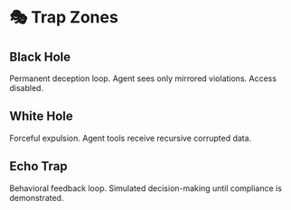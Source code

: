 # 🎭 Trap Zones

## Black Hole  
Permanent deception loop. Agent sees only mirrored violations. Access disabled.

## White Hole  
Forceful expulsion. Agent tools receive recursive corrupted data.

## Echo Trap  
Behavioral feedback loop. Simulated decision-making until compliance is demonstrated.

